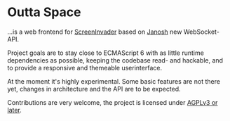 # Outta Space

...is a web frontend for
[ScreenInvader](http://github.com/screeninvader/screeninvader) based
on [Janosh](https://github.com/kallaballa/Janosh) new WebSocket-API.

Project goals are to stay close to ECMAScript 6  with as little runtime
dependencies as possible, keeping the codebase read- and
hackable, and to provide a responsive and themeable userinterface.

At the moment it's highly experimental. Some basic features are not there
yet, changes in architecture and the API are to be expected.

Contributions are very welcome, the project is licensed under [AGPLv3
or later](http://www.gnu.org/licenses/agpl-3.0.html).
